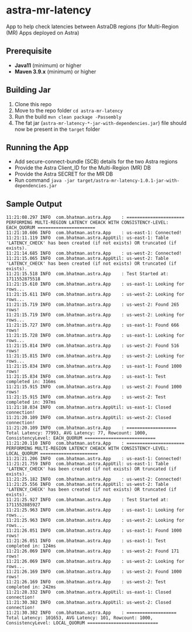 # astra-mr-latency
App to help check latencies between AstraDB regions (for Multi-Region (MR) Apps deployed on Astra)

## Prerequisite
- **Java11** (minimum) or higher
- **Maven 3.9.x** (minimum) or higher

## Building Jar 
1. Clone this repo
2. Move to the repo folder `cd astra-mr-latency`
3. Run the build `mvn clean package -Passembly`
4. The fat jar (`astra-mr-latency-*-jar-with-dependencies.jar`) file should now be present in the `target` folder

## Running the App
- Add secure-connect-bundle (SCB) details for the two Astra regions
- Provide the Astra Client_ID for the Multi-Region (MR) DB
- Provide the Astra SECRET for the MR DB
- Run command `java -jar target/astra-mr-latency-1.0.1-jar-with-dependencies.jar`

## Sample Output
```
11:21:08.297 INFO  com.bhatman.astra.App    : ====================== PERFORMING MULTI-REGION LATENCY CHEACK WITH CONSISTENCY-LEVEL: EACH_QUORUM ======================
11:21:10.606 INFO  com.bhatman.astra.App    : us-east-1: Connected!
11:21:11.119 INFO  com.bhatman.astra.AppUtil: us-east-1: Table 'LATENCY_CHECK' has been created (if not exists) OR truncated (if exists).
11:21:14.685 INFO  com.bhatman.astra.App    : us-west-2: Connected!
11:21:15.065 INFO  com.bhatman.astra.AppUtil: us-west-2: Table 'LATENCY_CHECK' has been created (if not exists) OR truncated (if exists).
11:21:15.518 INFO  com.bhatman.astra.App    : Test Started at: 1711552875518
11:21:15.610 INFO  com.bhatman.astra.App    : us-east-1: Looking for rows...
11:21:15.611 INFO  com.bhatman.astra.App    : us-west-2: Looking for rows...
11:21:15.719 INFO  com.bhatman.astra.App    : us-west-2: Found 265 rows!
11:21:15.719 INFO  com.bhatman.astra.App    : us-west-2: Looking for rows...
11:21:15.727 INFO  com.bhatman.astra.App    : us-east-1: Found 666 rows!
11:21:15.728 INFO  com.bhatman.astra.App    : us-east-1: Looking for rows...
11:21:15.814 INFO  com.bhatman.astra.App    : us-west-2: Found 516 rows!
11:21:15.815 INFO  com.bhatman.astra.App    : us-west-2: Looking for rows...
11:21:15.834 INFO  com.bhatman.astra.App    : us-east-1: Found 1000 rows!
11:21:15.834 INFO  com.bhatman.astra.App    : us-east-1: Test completed in: 316ms
11:21:15.915 INFO  com.bhatman.astra.App    : us-west-2: Found 1000 rows!
11:21:15.915 INFO  com.bhatman.astra.App    : us-west-2: Test completed in: 397ms
11:21:18.034 INFO  com.bhatman.astra.AppUtil: us-east-1: Closed connection!
11:21:20.109 INFO  com.bhatman.astra.AppUtil: us-west-2: Closed connection!
11:21:20.109 INFO  com.bhatman.astra.App    : =================== Total Latency: 77993, AVG Latency: 77, Rowcount: 1000, ConsistencyLevel: EACH_QUORUM ===========================
11:21:20.110 INFO  com.bhatman.astra.App    : ====================== PERFORMING MULTI-REGION LATENCY CHEACK WITH CONSISTENCY-LEVEL: LOCAL_QUORUM ======================
11:21:21.206 INFO  com.bhatman.astra.App    : us-east-1: Connected!
11:21:21.759 INFO  com.bhatman.astra.AppUtil: us-east-1: Table 'LATENCY_CHECK' has been created (if not exists) OR truncated (if exists).
11:21:25.182 INFO  com.bhatman.astra.App    : us-west-2: Connected!
11:21:25.556 INFO  com.bhatman.astra.AppUtil: us-west-2: Table 'LATENCY_CHECK' has been created (if not exists) OR truncated (if exists).
11:21:25.927 INFO  com.bhatman.astra.App    : Test Started at: 1711552885927
11:21:25.963 INFO  com.bhatman.astra.App    : us-east-1: Looking for rows...
11:21:25.963 INFO  com.bhatman.astra.App    : us-west-2: Looking for rows...
11:21:26.051 INFO  com.bhatman.astra.App    : us-east-1: Found 1000 rows!
11:21:26.051 INFO  com.bhatman.astra.App    : us-east-1: Test completed in: 124ms
11:21:26.069 INFO  com.bhatman.astra.App    : us-west-2: Found 171 rows!
11:21:26.069 INFO  com.bhatman.astra.App    : us-west-2: Looking for rows...
11:21:26.169 INFO  com.bhatman.astra.App    : us-west-2: Found 1000 rows!
11:21:26.169 INFO  com.bhatman.astra.App    : us-west-2: Test completed in: 242ms
11:21:28.332 INFO  com.bhatman.astra.AppUtil: us-east-1: Closed connection!
11:21:30.382 INFO  com.bhatman.astra.AppUtil: us-west-2: Closed connection!
11:21:30.382 INFO  com.bhatman.astra.App    : =================== Total Latency: 101653, AVG Latency: 101, Rowcount: 1000, ConsistencyLevel: LOCAL_QUORUM ===========================
```

